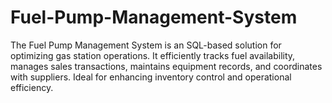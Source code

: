 # Fuel-Pump-Management-System
The Fuel Pump Management System is an SQL-based solution for optimizing gas station operations. It efficiently tracks fuel availability, manages sales transactions, maintains equipment records, and coordinates with suppliers. Ideal for enhancing inventory control and operational efficiency.
